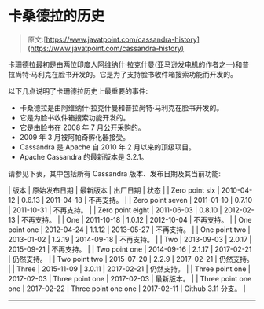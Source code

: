 # 卡桑德拉的历史

> 原文:[https://www.javatpoint.com/cassandra-history](https://www.javatpoint.com/cassandra-history)

卡珊德拉最初是由两位印度人阿维纳什·拉克什曼(亚马逊发电机的作者之一)和普拉尚特·马利克在脸书开发的。它是为了支持脸书收件箱搜索功能而开发的。

以下几点说明了卡珊德拉历史上最重要的事件:

*   卡桑德拉是由阿维纳什·拉克什曼和普拉尚特·马利克在脸书开发的。
*   它是为脸书收件箱搜索功能开发的。
*   它是由脸书在 2008 年 7 月公开采购的。
*   2009 年 3 月被阿帕奇孵化器接受。
*   Cassandra 是 Apache 自 2010 年 2 月以来的顶级项目。
*   Apache Cassandra 的最新版本是 3.2.1。

请参见下表，其中包括所有 Cassandra 版本、发布日期及其当前功能:

| 版本 | 原始发布日期 | 最新版本 | 出厂日期 | 状态 |
| Zero point six | 2010-04-12 | 0.6.13 | 2011-04-18 | 不再支持。 |
| Zero point seven | 2011-01-10 | 0.7.10 | 2011-10-31 | 不再支持。 |
| Zero point eight | 2011-06-03 | 0.8.10 | 2012-02-13 | 不再支持。 |
| One | 2011-10-18 | 1.0.12 | 2012-10-04 | 不再支持。 |
| One point one | 2012-04-24 | 1.1.12 | 2013-05-27 | 不再支持。 |
| One point two | 2013-01-02 | 1.2.19 | 2014-09-18 | 不再支持。 |
| Two | 2013-09-03 | 2.0.17 | 2015-09-21 | 不再支持。 |
| Two point one | 2014-09-16 | 2.1.17 | 2017-02-21 | 仍然支持。 |
| Two point two | 2015-07-20 | 2.2.9 | 2017-02-21 | 仍然支持。 |
| Three | 2015-11-09 | 3.0.11 | 2017-02-21 | 仍然支持。 |
| Three point one | 2017-02-03 | Three point one | 2017-02-03 | 最新版本。 |
| Three point one one | 2017-02-22 | Three point one one | 2017-02-11 | Github 3.11 分支。 |

* * *